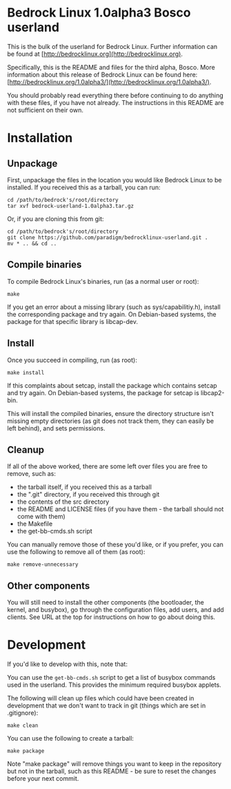 Bedrock Linux 1.0alpha3 Bosco userland
======================================

This is the bulk of the userland for Bedrock Linux.  Further information can be
found at [http://bedrocklinux.org](http://bedrocklinux.org).

Specifically, this is the README and files for the third alpha, Bosco.  More
information about this release of Bedrock Linux can be found here:
[http://bedrocklinux.org/1.0alpha3/](http://bedrocklinux.org/1.0alpha3/).

You should probably read everything there before continuing to do anything with
these files, if you have not already.  The instructions in this README are not
sufficient on their own.

Installation
============

Unpackage
---------

First, unpackage the files in the location you would like Bedrock Linux to be
installed.  If you received this as a tarball, you can run:

    cd /path/to/bedrock's/root/directory
    tar xvf bedrock-userland-1.0alpha3.tar.gz

Or, if you are cloning this from git:

    cd /path/to/bedrock's/root/directory
    git clone https://github.com/paradigm/bedrocklinux-userland.git .
    mv * .. && cd ..

Compile binaries
----------------

To compile Bedrock Linux's binaries, run (as a normal user or root):

    make

If you get an error about a missing library (such as sys/capabilitiy.h),
install the corresponding package and try again.  On Debian-based systems, the
package for that specific library is libcap-dev.

Install
-------

Once you succeed in compiling, run (as root):

    make install

If this complaints about setcap, install the package which contains setcap and
try again.  On Debian-based systems, the package for setcap is libcap2-bin.

This will install the compiled binaries, ensure the directory structure isn't
missing empty directories (as git does not track them, they can easily be left
behind), and sets permissions.

Cleanup
-------

If all of the above worked, there are some left over files you are free to
remove, such as:

- the tarball itself, if you received this as a tarball
- the ".git" directory, if you received this through git
- the contents of the src directory
- the README and LICENSE files (if you have them - the tarball should not come
  with them)
- the Makefile
- the get-bb-cmds.sh script

You can manually remove those of these you'd like, or if you prefer, you can
use the following to remove all of them (as root):

    make remove-unnecessary

Other components
----------------

You will still need to install the other components (the bootloader, the
kernel, and busybox), go through the configuration files, add users, and add
clients.  See URL at the top for instructions on how to go about doing this.

Development
===========

If you'd like to develop with this, note that:

You can use the `get-bb-cmds.sh` script to get a list of busybox commands used
in the userland.  This provides the minimum required busybox applets.

The following will clean up files which could have been created in development
that we don't want to track in git (things which are set in .gitignore):

    make clean

You can use the following to create a tarball:

    make package

Note "make package" will remove things you want to keep in the repository but
not in the tarball, such as this README - be sure to reset the changes before
your next commit.
